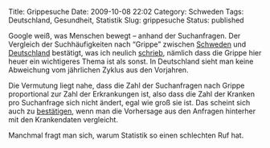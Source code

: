 Title: Grippesuche
Date: 2009-10-08 22:02
Category: Schweden
Tags: Deutschland, Gesundheit, Statistik
Slug: grippesuche
Status: published

Google weiß, was Menschen bewegt – anhand der Suchanfragen. Der
Vergleich der Suchhäufigkeiten nach “Grippe” zwischen
[Schweden](http://www.google.org/flutrends/intl/de/se/) und
[Deutschland](http://www.google.org/flutrends/intl/de/de/) bestätigt,
was ich neulich
[schrieb](http://www.fiket.de/2009/09/16/die-schweinegrippe-in-schweden/),
nämlich dass die Grippe hier heuer ein wichtigeres Thema ist als sonst.
In Deutschland sieht man keine Abweichung vom jährlichen Zyklus aus den
Vorjahren.

Die Vermutung liegt nahe, dass die Zahl der Suchanfragen nach Grippe
proportional zur Zahl der Erkrankungen ist, also dass die Zahl der
Kranken pro Suchanfrage sich nicht ändert, egal wie groß sie ist. Das
scheint sich auch zu
[bestätigen](http://www.google.org/flutrends/intl/de/about/how.html),
wenn man die Vorhersage aus den Anfragen hinterher mit den Krankendaten
vergleicht.

Manchmal fragt man sich, warum Statistik so einen schlechten Ruf hat.

